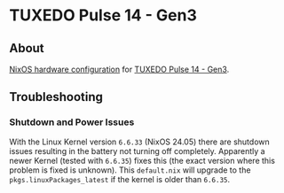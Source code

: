# TUXEDO Pulse 14 - Gen3

## About

[NixOS hardware configuration](https://github.com/NixOS/nixos-hardware) for
[TUXEDO Pulse 14 -
Gen3](https://www.tuxedocomputers.com/en/TUXEDO-Pulse-14-Gen3).

## Troubleshooting

### Shutdown and Power Issues

With the Linux Kernel version `6.6.33` (NixOS 24.05) there are shutdown issues resulting in the battery not turning off
completely. Apparently a newer Kernel (tested with `6.6.35`) fixes this (the exact version where this problem is fixed is unknown).
This `default.nix` will upgrade to the `pkgs.linuxPackages_latest` if the kernel is older than `6.6.35`.
